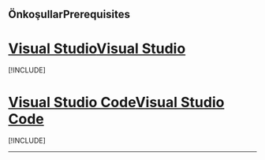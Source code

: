 ## <a name="prerequisites"></a><span data-ttu-id="d9910-101">Önkoşullar</span><span class="sxs-lookup"><span data-stu-id="d9910-101">Prerequisites</span></span>

# <a name="visual-studiotabvisual-studio"></a>[<span data-ttu-id="d9910-102">Visual Studio</span><span class="sxs-lookup"><span data-stu-id="d9910-102">Visual Studio</span></span>](#tab/visual-studio)

[!INCLUDE[](~/includes/net-core-prereqs-vs-2.2.md)]

# <a name="visual-studio-codetabvisual-studio-code"></a>[<span data-ttu-id="d9910-103">Visual Studio Code</span><span class="sxs-lookup"><span data-stu-id="d9910-103">Visual Studio Code</span></span>](#tab/visual-studio-code)

[!INCLUDE[](~/includes/net-core-prereqs-vsc-2.2.md)]

---
